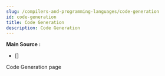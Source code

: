 ```yaml
---
slug: /compilers-and-programming-languages/code-generation
id: code-generation
title: Code Generation
description: Code Generation
---
```


**Main Source :**

- [] 

Code Generation page
